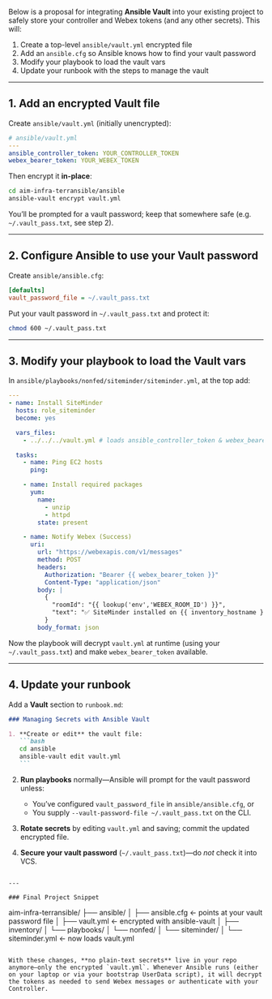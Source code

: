 Below is a proposal for integrating **Ansible Vault** into your existing project to safely store your controller and Webex tokens (and any other secrets). This will:

1. Create a top-level `ansible/vault.yml` encrypted file
2. Add an `ansible.cfg` so Ansible knows how to find your vault password
3. Modify your playbook to load the vault vars
4. Update your runbook with the steps to manage the vault

---

## 1. Add an encrypted Vault file

Create `ansible/vault.yml` (initially unencrypted):

```yaml
# ansible/vault.yml
---
ansible_controller_token: YOUR_CONTROLLER_TOKEN
webex_bearer_token: YOUR_WEBEX_TOKEN
```

Then encrypt it **in-place**:

```bash
cd aim-infra-terransible/ansible
ansible-vault encrypt vault.yml
```

You’ll be prompted for a vault password; keep that somewhere safe (e.g. `~/.vault_pass.txt`, see step 2).

---

## 2. Configure Ansible to use your Vault password

Create `ansible/ansible.cfg`:

```ini
[defaults]
vault_password_file = ~/.vault_pass.txt
```

Put your vault password in `~/.vault_pass.txt` and protect it:

```bash
chmod 600 ~/.vault_pass.txt
```

---

## 3. Modify your playbook to load the Vault vars

In `ansible/playbooks/nonfed/siteminder/siteminder.yml`, at the top add:

```yaml
---
- name: Install SiteMinder
  hosts: role_siteminder
  become: yes

  vars_files:
    - ../../../vault.yml # loads ansible_controller_token & webex_bearer_token

  tasks:
    - name: Ping EC2 hosts
      ping:

    - name: Install required packages
      yum:
        name:
          - unzip
          - httpd
        state: present

    - name: Notify Webex (Success)
      uri:
        url: "https://webexapis.com/v1/messages"
        method: POST
        headers:
          Authorization: "Bearer {{ webex_bearer_token }}"
          Content-Type: "application/json"
        body: |
          {
            "roomId": "{{ lookup('env','WEBEX_ROOM_ID') }}",
            "text": "✅ SiteMinder installed on {{ inventory_hostname }}"
          }
        body_format: json
```

Now the playbook will decrypt `vault.yml` at runtime (using your `~/.vault_pass.txt`) and make `webex_bearer_token` available.

---

## 4. Update your runbook

Add a **Vault** section to `runbook.md`:

````markdown
### Managing Secrets with Ansible Vault

1. **Create or edit** the vault file:
   ```bash
   cd ansible
   ansible-vault edit vault.yml
   ```
````

2. **Run playbooks** normally—Ansible will prompt for the vault password unless:

   - You’ve configured `vault_password_file` in `ansible/ansible.cfg`, or
   - You supply `--vault-password-file ~/.vault_pass.txt` on the CLI.

3. **Rotate secrets** by editing `vault.yml` and saving; commit the updated encrypted file.

4. **Secure your vault password** (`~/.vault_pass.txt`)—do _not_ check it into VCS.

```

---

### Final Project Snippet

```

aim-infra-terransible/
├── ansible/
│ ├── ansible.cfg ← points at your vault password file
│ ├── vault.yml ← encrypted with ansible-vault
│ ├── inventory/
│ └── playbooks/
│ └── nonfed/
│ └── siteminder/
│ └── siteminder.yml ← now loads vault.yml

```

With these changes, **no plain-text secrets** live in your repo anymore—only the encrypted `vault.yml`. Whenever Ansible runs (either on your laptop or via your bootstrap UserData script), it will decrypt the tokens as needed to send Webex messages or authenticate with your Controller.
```
